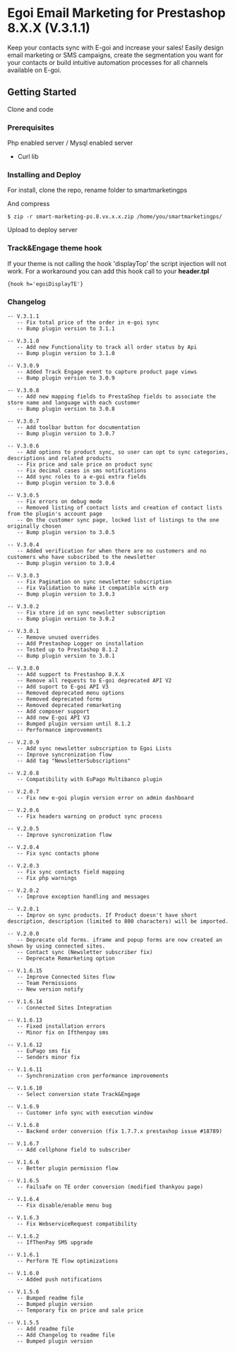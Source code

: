 # Egoi Email Marketing for Prestashop 8.X.X (V.3.1.1)

Keep your contacts sync with E-goi and increase your sales! Easily design email marketing or SMS campaigns, create the segmentation you want for your contacts or build intuitive automation processes for all channels available on E-goi.

## Getting Started

Clone and code

### Prerequisites

Php enabled server / Mysql enabled server

- Curl lib

### Installing and Deploy

For install, clone the repo, rename folder to smartmarketingps

And compress

```
$ zip -r smart-marketing-ps.8.vx.x.x.zip /home/you/smartmarketingps/
```

Upload to deploy server

### Track&Engage theme hook
If your theme is not calling the hook 'displayTop' the script injection will not work.
For a workaround you can add this hook call to your **header.tpl**
```
{hook h='egoiDisplayTE'}
```

### Changelog
```
-- V.3.1.1
   -- Fix total price of the order in e-goi sync
   -- Bump plugin version to 3.1.1

-- V.3.1.0
   -- Add new Functionality to track all order status by Api
   -- Bump plugin version to 3.1.0

-- V.3.0.9
   -- Added Track Engage event to capture product page views
   -- Bump plugin version to 3.0.9
   
-- V.3.0.8
   -- Add new mapping fields to PrestaShop fields to associate the store name and language with each customer
   -- Bump plugin version to 3.0.8
   
-- V.3.0.7
   -- Add toolbar button for documentation
   -- Bump plugin version to 3.0.7
   
-- V.3.0.6
   -- Add options to product sync, so user can opt to sync categories, descriptions and related products
   -- Fix price and sale price on product sync
   -- Fix decimal cases in sms notifications
   -- Add sync roles to a e-goi extra fields
   -- Bump plugin version to 3.0.6
   
-- V.3.0.5
   -- Fix errors on debug mode
   -- Removed listing of contact lists and creation of contact lists from the plugin's account page
   -- On the customer sync page, locked list of listings to the one originally chosen
   -- Bump plugin version to 3.0.5

-- V.3.0.4
   -- Added verification for when there are no customers and no customers who have subscribed to the newsletter
   -- Bump plugin version to 3.0.4
   
-- V.3.0.3
   -- Fix Pagination on sync newsletter subscription
   -- Fix Validation to make it compatible with erp
   -- Bump plugin version to 3.0.3
   
-- V.3.0.2
   -- Fix store id on sync newsletter subscription
   -- Bump plugin version to 3.0.2
   
-- V.3.0.1
   -- Remove unused overrides
   -- Add Prestashop Logger on installation
   -- Tested up to Prestashop 8.1.2
   -- Bump plugin version to 3.0.1
   
-- V.3.0.0
   -- Add support to Prestashop 8.X.X
   -- Remove all requests to E-goi deprecated API V2 
   -- Add suport to E-goi API V3
   -- Removed deprecated menu options
   -- Removed deprecated forms
   -- Removed deprecated remarketing
   -- Add composer support
   -- Add new E-goi API V3
   -- Bumped plugin version until 8.1.2
   -- Performance improvements

-- V.2.0.9
   -- Add sync newsletter subscription to Egoi Lists
   -- Improve syncronization flow
   -- Add tag "NewsletterSubscriptions"
   
-- V.2.0.8
   -- Compatibility with EuPago Multibanco plugin

-- V.2.0.7
   -- Fix new e-goi plugin version error on admin dashboard

-- V.2.0.6
   -- Fix headers warning on product sync process

-- V.2.0.5
   -- Improve syncronization flow

-- V.2.0.4
   -- Fix sync contacts phone

-- V.2.0.3
   -- Fix sync contacts field mapping
   -- Fix php warnings

-- V.2.0.2
   -- Improve exception handling and messages

-- V.2.0.1
   -- Improv on sync products. If Product doesn't have short description, description (limited to 800 characters) will be imported.

-- V.2.0.0
   -- Deprecate old forms. iframe and popup forms are now created an shown by using connected sites.
   -- Contact sync (Newsletter subscriber fix)
   -- Deprecate Remarketing option

-- V.1.6.15
   -- Improve Connected Sites flow
   -- Team Permissions
   -- New version notify

-- V.1.6.14
   -- Connected Sites Integration

-- V.1.6.13
   -- Fixed installation errors
   -- Minor fix on Ifthenpay sms

-- V.1.6.12
   -- EuPago sms fix
   -- Senders minor fix

-- V.1.6.11
   -- Synchronization cron performance improvements

-- V.1.6.10
   -- Select conversion state Track&Engage

-- V.1.6.9
   -- Customer info sync with execution window

-- V.1.6.8
   -- Backend order conversion (fix 1.7.7.x prestashop issue #18789)

-- V.1.6.7
   -- Add cellphone field to subscriber

-- V.1.6.6
   -- Better plugin permission flow 

-- V.1.6.5
   -- Failsafe on TE order conversion (modified thankyou page)

-- V.1.6.4
   -- Fix disable/enable menu bug

-- V.1.6.3
   -- Fix WebserviceRequest compatibility

-- V.1.6.2
   -- IfThenPay SMS upgrade

-- V.1.6.1
   -- Perform TE flow optimizations

-- V.1.6.0
   -- Added push notifications

-- V.1.5.6
   -- Bumped readme file
   -- Bumped plugin version
   -- Temporary fix on price and sale price

-- V.1.5.5
   -- Add readme file
   -- Add Changelog to readme file
   -- Bumped plugin version

```

